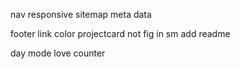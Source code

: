 <!-- - gradient -->
<!-- - logo hov effect -->
<!-- - repoCard sm text size -->
<!-- - highlight section update -->
<!-- - repoCard long des solution -->
<!-- - eduCard sm text size -->
<!-- mapping item rename -->
<!-- - google analytics -->
<!-- img alt -->
<!-- github api -->
<!-- github io connect -->
<!-- custom color code -->
<!-- -local stroge in gretings -->
<!-- global animation -->
<!-- skeletob added -->
<!-- rename image -->
<!-- projectRepo alignment -->
<!-- img blur on load  -->
<!-- addfavicon -->
<!-- - project image border -->
<!-- handle error Image with src "/\_next/static/media/ -->

nav responsive
sitemap
meta data

footer link color
projectcard not fig in sm
add readme

day mode
love counter
